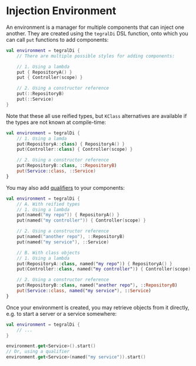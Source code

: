 # Injection Environment

An environment is a manager for multiple components that can inject one another. They are created using the `tegralDi` DSL function, onto which you can call `put` functions to add components:

```kotlin
val environment = tegralDi {
    // There are multiple possible styles for adding components:

    // 1. Using a lambda
    put { RepositoryA() }
    put { Controller(scope) }

    // 2. Using a constructor reference
    put(::RepositoryB)
    put(::Service)
}
```

Note that these all use reified types, but `KClass` alternatives are available if the types are not known at compile-time:

```kotlin
val environment = tegralDi {
    // 1. Using a lamda
    put(RepositoryA::class) { RepositoryA() }
    put(Controller::class) { Controller(scope) }

    // 2. Using a constructor reference
    put(RepositoryB::class, ::RepositoryB)
    put(Service::class, ::Service)
}
```

You may also add [qualifiers](./qualifiers.md) to your components:

```kotlin
val environment = tegralDi {
    // A. With reified types
    // 1. Using a lambda
    put(named("my repo")) { RepositoryA() }
    put(named("my controller")) { Controller(scope) }

    // 2. Using a constructor reference
    put(named("another repo"), ::RepositoryB)
    put(named("my service"), ::Service)

    // B. With class objects
    // 1. Using a lambda
    put(RepositoryA::class, named("my repo")) { RepositoryA() }
    put(Controller::class, named("my controller")) { Controller(scope) }

    // 2. Using a constructor reference
    put(RepositoryB::class, named("another repo"), ::RepositoryB)
    put(Service::class, named("my service"), ::Service)
}
```

Once your environment is created, you may retrieve objects from it directly, e.g. to start a server or a service somewhere:

```kotlin
val environment = tegralDi {
    // ...
}

environment.get<Service>().start()
// Or, using a qualifier
environment.get<Service>(named("my service")).start()
```
